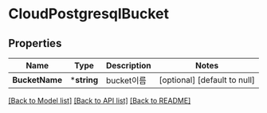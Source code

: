 # CloudPostgresqlBucket

## Properties
Name | Type | Description | Notes
------------ | ------------- | ------------- | -------------
**BucketName** | ***string** | bucket이름 | [optional] [default to null]

[[Back to Model list]](../README.md#documentation-for-models) [[Back to API list]](../README.md#documentation-for-api-endpoints) [[Back to README]](../README.md)


